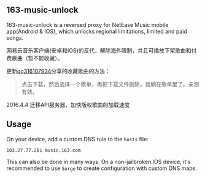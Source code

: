 163-music-unlock
----------------
163-music-unlock is a reversed proxy for NetEase Music mobile app(Android & IOS),
which unlocks regional limitations, limited and paid songs.

网易云音乐客户端(安卓和IOS)的反代，解除海外限制，并且可播放下架歌曲和付费歌曲（暂不能收藏）。

更新[qq316107934](https://github.com/qq316107934)分享的收藏歌曲的方法：

> 点击下载，然后选择一个歌单，再把下载文件删除，就躺在歌单里了。亲测有效。

2016.4.4 迁移API服务器，加快版权歌曲的加载速度

Usage
-----
On your device, add a custom DNS rule to the `hosts` file:

    103.27.77.201 music.163.com

This can also be done in many ways. On a non-jailbroken IOS device, it's recommended
to use `Surge` to create configuration with custom DNS maps.
